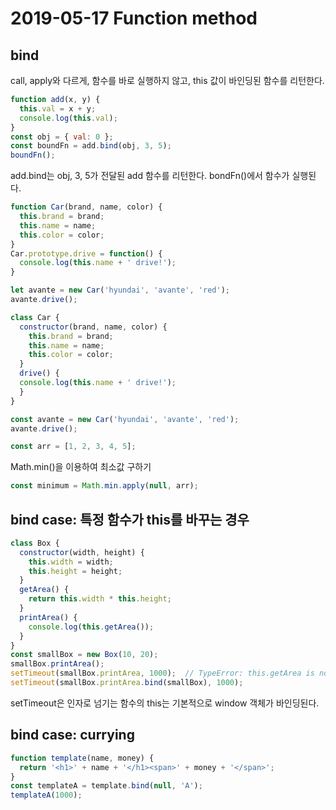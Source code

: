 # 2019-05-17 Function method

## bind

call, apply와 다르게, 함수를 바로 실행하지 않고, this 값이 바인딩된 함수를 리턴한다.

```js
function add(x, y) {
  this.val = x + y;
  console.log(this.val);
}
const obj = { val: 0 };
const boundFn = add.bind(obj, 3, 5);
boundFn();
```

add.bind는 obj, 3, 5가 전달된 add 함수를 리턴한다.
bondFn()에서 함수가 실행된다.

```js
function Car(brand, name, color) {
  this.brand = brand;
  this.name = name;
  this.color = color;
}
Car.prototype.drive = function() {
  console.log(this.name + ' drive!');
}

let avante = new Car('hyundai', 'avante', 'red');
avante.drive();
```

```js
class Car {
  constructor(brand, name, color) {
    this.brand = brand;
    this.name = name;
    this.color = color;
  }
  drive() {
  console.log(this.name + ' drive!');
  }
}

const avante = new Car('hyundai', 'avante', 'red');
avante.drive();
```

```js
const arr = [1, 2, 3, 4, 5];
```

Math.min()을 이용하여 최소값 구하기

```js
const minimum = Math.min.apply(null, arr);
```

## bind case: 특정 함수가 this를 바꾸는 경우

```js
class Box {
  constructor(width, height) {
    this.width = width;
    this.height = height;
  }
  getArea() {
    return this.width * this.height;
  }
  printArea() {
    console.log(this.getArea());
  }
}
const smallBox = new Box(10, 20);
smallBox.printArea();
setTimeout(smallBox.printArea, 1000);  // TypeError: this.getArea is not a function
setTimeout(smallBox.printArea.bind(smallBox), 1000);
```

setTimeout은 인자로 넘기는 함수의 this는 기본적으로 window 객체가 바인딩된다.

## bind case: currying

```js
function template(name, money) {
  return '<h1>' + name + '</h1><span>' + money + '</span>';
}
const templateA = template.bind(null, 'A');
templateA(1000);
```
